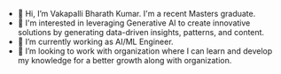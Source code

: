 - 👋 Hi, I’m Vakapalli Bharath Kumar. I'm a recent Masters graduate.
- 👀 I'm interested in leveraging Generative AI to create innovative solutions by generating data-driven insights, patterns, and content.
- 🌱 I’m currently working as AI/ML Engineer.
- 💞️ I’m looking to work with organization where I can learn and develop my knowledge for a better growth along with organization.

<!---
BharathVpro/BharathVpro is a ✨ special ✨ repository because its `README.md` (this file) appears on your GitHub profile.
You can click the Preview link to take a look at your changes.
--->
